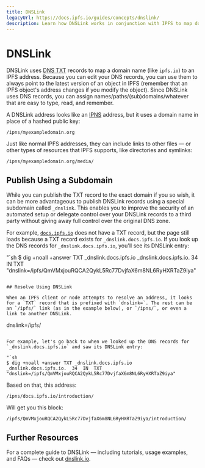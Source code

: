 ```yaml
---
title: DNSLink
legacyUrl: https://docs.ipfs.io/guides/concepts/dnslink/
description: Learn how DNSLink works in conjunction with IPFS to map domain names to IPFS content.
---
```


# DNSLink

DNSLink uses [DNS TXT](https://en.wikipedia.org/wiki/TXT_record) records to map a domain name (like `ipfs.io`) to an IPFS address. Because you can edit your DNS records, you can use them to always point to the latest version of an object in IPFS (remember that an IPFS object's address changes if you modify the object). Since DNSLink uses DNS records, you can assign names/paths/(sub)domains/whatever that are easy to type, read, and remember.

A DNSLink address looks like an [IPNS](/guides/concepts/ipns) address, but it uses a domain name in place of a hashed public key:

```
/ipns/myexampledomain.org
```

Just like normal IPFS addresses, they can include links to other files — or other types of resources that IPFS supports, like directories and symlinks:

```
/ipns/myexampledomain.org/media/
```

## Publish Using a Subdomain

While you can publish the TXT record to the exact domain if you so wish, it can be more advantageous to publish DNSLink records using a special subdomain called `_dnslink`. This enables you to improve the security of an automated setup or delegate control over your DNSLink records to a third party without giving away full control over the original DNS zone.

For example, [`docs.ipfs.io`](https://docs.ipfs.io) does not have a TXT record, but the page still loads
because a TXT record exists for `_dnslink.docs.ipfs.io`. If you look up the DNS records for `_dnslink.docs.ipfs.io`, you'll see its DNSLink entry:

"`sh
$ dig +noall +answer TXT \_dnslink.docs.ipfs.io
\_dnslink.docs.ipfs.io. 34 IN TXT "dnslink=/ipfs/QmVMxjouRQCA2QykL5Rc77DvjfaX6m8NL6RyHXRTaZ9iya"

```

## Resolve Using DNSLink

When an IPFS client or node attempts to resolve an address, it looks for a `TXT` record that is prefixed with `dnslink=`. The rest can be an `/ipfs/` link (as in the example below), or `/ipns/`, or even a link to another DNSLink.

```

dnslink=/ipfs/<CID for your content here>

```

For example, let's go back to when we looked up the DNS records for `_dnslink.docs.ipfs.io` and saw its DNSLink entry:

"`sh
$ dig +noall +answer TXT _dnslink.docs.ipfs.io
_dnslink.docs.ipfs.io.  34  IN  TXT "dnslink=/ipfs/QmVMxjouRQCA2QykL5Rc77DvjfaX6m8NL6RyHXRTaZ9iya"
```

Based on that, this address:

```
/ipns/docs.ipfs.io/introduction/
```

Will get you this block:

```
/ipfs/QmVMxjouRQCA2QykL5Rc77DvjfaX6m8NL6RyHXRTaZ9iya/introduction/
```

## Further Resources

For a complete guide to DNSLink — including tutorials, usage examples, and FAQs — check out [dnslink.io](http://dnslink.io/).
